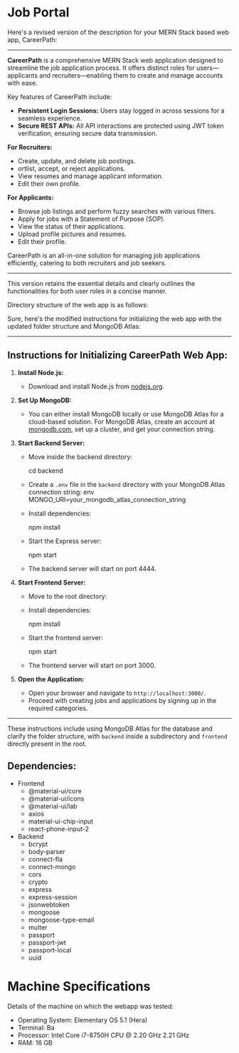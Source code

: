 # Job Portal

Here's a revised version of the description for your MERN Stack based web app, CareerPath:

---

**CareerPath** is a comprehensive MERN Stack web application designed to streamline the job application process. It offers distinct roles for users—applicants and recruiters—enabling them to create and manage accounts with ease. 

Key features of CareerPath include:

- **Persistent Login Sessions:** Users stay logged in across sessions for a seamless experience.
- **Secure REST APIs:** All API interactions are protected using JWT token verification, ensuring secure data transmission.

**For Recruiters:**
- Create, update, and delete job postings.
- ortlist, accept, or reject applications.
- View resumes and manage applicant information.
- Edit their own profile.

**For Applicants:**
- Browse job listings and perform fuzzy searches with various filters.
- Apply for jobs with a Statement of Purpose (SOP).
- View the status of their applications.
- Upload profile pictures and resumes.
- Edit their profile.

CareerPath is an all-in-one solution for managing job applications efficiently, catering to both recruiters and job seekers.

---

This version retains the essential details and clearly outlines the functionalities for both user roles in a concise manner.

Directory structure of the web app is as follows:


Sure, here's the modified instructions for initializing the web app with the updated folder structure and MongoDB Atlas:

---

## Instructions for Initializing CareerPath Web App:

1. **Install Node.js:**
   - Download and install Node.js from [nodejs.org](https://nodejs.org/).

2. **Set Up MongoDB:**
   - You can either install MongoDB locally or use MongoDB Atlas for a cloud-based solution. For MongoDB Atlas, create an account at [mongodb.com](https://www.mongodb.com/cloud/atlas), set up a cluster, and get your connection string.

3. **Start Backend Server:**
   - Move inside the backend directory:
     
     cd backend
     
   - Create a `.env` file in the `backend` directory with your MongoDB Atlas connection string:
     env
     MONGO_URI=your_mongodb_atlas_connection_string
     
   - Install dependencies:
     
     npm install
     
   - Start the Express server:
     
     npm start
     
   - The backend server will start on port 4444.

4. **Start Frontend Server:**
   - Move to the root directory:
      
   - Install dependencies:
     
     npm install
     
   - Start the frontend server:
     
     npm start
     
   - The frontend server will start on port 3000.

5. **Open the Application:**
   - Open your browser and navigate to `http://localhost:3000/`.
   - Proceed with creating jobs and applications by signing up in the required categories.

---

These instructions include using MongoDB Atlas for the database and clarify the folder structure, with `backend` inside a subdirectory and `frontend` directly present in the root.

## Dependencies:

- Frontend
  - @material-ui/core
  - @material-ui/icons
  - @material-ui/lab
  - axios
  - material-ui-chip-input
  - react-phone-input-2
- Backend
  - bcrypt
  - body-parser
  - connect-fla
  - connect-mongo
  - cors
  - crypto
  - express
  - express-session
  - jsonwebtoken
  - mongoose
  - mongoose-type-email
  - multer
  - passport
  - passport-jwt
  - passport-local
  - uuid

# Machine Specifications

Details of the machine on which the webapp was tested:

- Operating System: Elementary OS 5.1 (Hera)
- Terminal: Ba
- Processor: Intel Core i7-8750H CPU @ 2.20 GHz 2.21 GHz
- RAM: 16 GB
